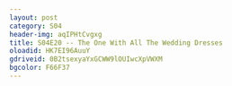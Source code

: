 ```yaml
---
layout: post 
category: S04 
header-img: aqIPHtCvgxg 
title: S04E20 -- The One With All The Wedding Dresses 
oloadid: HK7EI96AuuY 
gdriveid: 0B2tsexyaYxGCWW9lOUIwcXpVWXM 
bgcolor: F66F37
--- 
```

<!--more--> 
